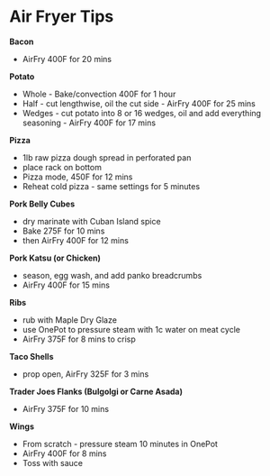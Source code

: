 # Air Fryer Tips

**Bacon**

- AirFry 400F for 20 mins

**Potato**

- Whole - Bake/convection 400F for 1 hour
- Half - cut lengthwise, oil the cut side - AirFry 400F for 25 mins
- Wedges - cut potato into 8 or 16 wedges, oil and add everything seasoning - AirFry 400F for 17 mins

**Pizza**

- 1lb raw pizza dough spread in perforated pan
- place rack on bottom
- Pizza mode, 450F for 12 mins
- Reheat cold pizza - same settings for 5 minutes

**Pork Belly Cubes**

- dry marinate with Cuban Island spice
- Bake 275F for 10 mins
- then AirFry 400F for 12 mins

**Pork Katsu (or Chicken)**

- season, egg wash, and add panko breadcrumbs
- AirFry 400F for 15 mins

**Ribs**

- rub with Maple Dry Glaze
- use OnePot to pressure steam with 1c water on meat cycle
- AirFry 375F for 8 mins to crisp

**Taco Shells**

- prop open, AirFry 325F for 3 mins

**Trader Joes Flanks (Bulgolgi or Carne Asada)**

- AirFry 375F for 10 mins

**Wings**

- From scratch - pressure steam 10 minutes in OnePot
- AirFry 400F for 8 mins 
- Toss with sauce
